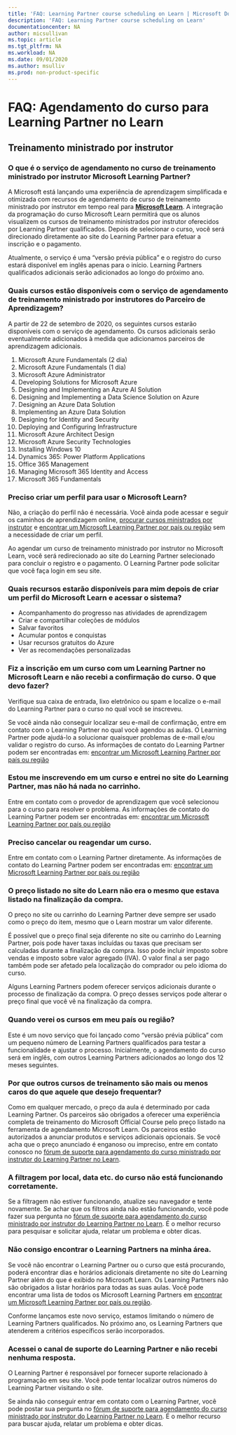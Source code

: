 ```yaml
---
title: 'FAQ: Learning Partner course scheduling on Learn | Microsoft Docs'
description: 'FAQ: Learning Partner course scheduling on Learn'
documentationcenter: NA 
author: micsullivan
ms.topic: article
ms.tgt_pltfrm: NA
ms.workload: NA
ms.date: 09/01/2020
ms.author: msulliv
ms.prod: non-product-specific
---
```

# FAQ: Agendamento do curso para Learning Partner no Learn

## Treinamento ministrado por instrutor

### O que é o serviço de agendamento no curso de treinamento ministrado por instrutor Microsoft Learning Partner?

A Microsoft está lançando uma experiência de aprendizagem simplificada e otimizada com recursos de agendamento de curso de treinamento ministrado por instrutor em tempo real para [**Microsoft Learn**](/learn). A integração da programação do curso Microsoft Learn permitirá que os alunos visualizem os cursos de treinamento ministrados por instrutor oferecidos por Learning Partner qualificados. Depois de selecionar o curso, você será direcionado diretamente ao site do Learning Partner para efetuar a inscrição e o pagamento.

Atualmente, o serviço é uma “versão prévia pública” e o registro do curso estará disponível em inglês apenas para o início. Learning Partners qualificados adicionais serão adicionados ao longo do próximo ano.

### Quais cursos estão disponíveis com o serviço de agendamento de treinamento ministrado por instrutores do Parceiro de Aprendizagem?

A partir de 22 de setembro de 2020, os seguintes cursos estarão disponíveis com o serviço de agendamento. Os cursos adicionais serão eventualmente adicionados à medida que adicionamos parceiros de aprendizagem adicionais.

1. Microsoft Azure Fundamentals (2 dia)
2. Microsoft Azure Fundamentals (1 dia)
3. Microsoft Azure Administrator
4. Developing Solutions for Microsoft Azure
5. Designing and Implementing an Azure AI Solution
6. Designing and Implementing a Data Science Solution on Azure
7. Designing an Azure Data Solution
8. Implementing an Azure Data Solution
9. Designing for Identity and Security
10. Deploying and Configuring Infrastructure
11. Microsoft Azure Architect Design
12. Microsoft Azure Security Technologies
13. Installing Windows 10
14. Dynamics 365: Power Platform Applications
15. Office 365 Management
16. Managing Microsoft 365 Identity and Access
17. Microsoft 365 Fundamentals

### Preciso criar um perfil para usar o Microsoft Learn?

Não, a criação do perfil não é necessária. Você ainda pode acessar e seguir os caminhos de aprendizagem online, [procurar cursos ministrados por instrutor](/learn/certifications/courses/browse/) e [encontrar um Microsoft Learning Partner por país ou região](/learn/certifications/partners#find-a-microsoft-learning-partner-by-country) sem a necessidade de criar um perfil.

Ao agendar um curso de treinamento ministrado por instrutor no Microsoft Learn, você será redirecionado ao site do Learning Partner selecionado para concluir o registro e o pagamento. O Learning Partner pode solicitar que você faça login em seu site.

### Quais recursos estarão disponíveis para mim depois de criar um perfil do Microsoft Learn e acessar o sistema?

- Acompanhamento do progresso nas atividades de aprendizagem
- Criar e compartilhar coleções de módulos
- Salvar favoritos
- Acumular pontos e conquistas
- Usar recursos gratuitos do Azure
- Ver as recomendações personalizadas

### Fiz a inscrição em um curso com um Learning Partner no Microsoft Learn e não recebi a confirmação do curso. O que devo fazer?

Verifique sua caixa de entrada, lixo eletrônico ou spam e localize o e-mail do Learning Partner para o curso no qual você se inscreveu.

Se você ainda não conseguir localizar seu e-mail de confirmação, entre em contato com o Learning Partner no qual você agendou as aulas. O Learning Partner pode ajudá-lo a solucionar quaisquer problemas de e-mail e/ou validar o registro do curso. As informações de contato do Learning Partner podem ser encontradas em: [encontrar um Microsoft Learning Partner por país ou região](/learn/certifications/partners#find-a-microsoft-learning-partner-by-country)

### Estou me inscrevendo em um curso e entrei no site do Learning Partner, mas não há nada no carrinho.

Entre em contato com o provedor de aprendizagem que você selecionou para o curso para resolver o problema. As informações de contato do Learning Partner podem ser encontradas em: [encontrar um Microsoft Learning Partner por país ou região](/learn/certifications/partners#find-a-microsoft-learning-partner-by-country)

### Preciso cancelar ou reagendar um curso.

Entre em contato com o Learning Partner diretamente. As informações de contato do Learning Partner podem ser encontradas em: [encontrar um Microsoft Learning Partner por país ou região](/learn/certifications/partners#find-a-microsoft-learning-partner-by-country)

### O preço listado no site do Learn não era o mesmo que estava listado na finalização da compra.

O preço no site ou carrinho do Learning Partner deve sempre ser usado como o preço do item, mesmo que o Learn mostrar um valor diferente.

É possível que o preço final seja diferente no site ou carrinho do Learning Partner, pois pode haver taxas incluídas ou taxas que precisam ser calculadas durante a finalização da compra. Isso pode incluir imposto sobre vendas e imposto sobre valor agregado (IVA). O valor final a ser pago também pode ser afetado pela localização do comprador ou pelo idioma do curso.

Alguns Learning Partners podem oferecer serviços adicionais durante o processo de finalização da compra. O preço desses serviços pode alterar o preço final que você vê na finalização da compra.

### Quando verei os cursos em meu país ou região?

Este é um novo serviço que foi lançado como “versão prévia pública” com um pequeno número de Learning Partners qualificados para testar a funcionalidade e ajustar o processo. Inicialmente, o agendamento do curso será em inglês, com outros Learning Partners adicionados ao longo dos 12 meses seguintes.

### Por que outros cursos de treinamento são mais ou menos caros do que aquele que desejo frequentar?

Como em qualquer mercado, o preço da aula é determinado por cada Learning Partner. Os parceiros são obrigados a oferecer uma experiência completa de treinamento do Microsoft Official Course pelo preço listado na ferramenta de agendamento Microsoft Learn. Os parceiros estão autorizados a anunciar produtos e serviços adicionais opcionais. Se você acha que o preço anunciado é enganoso ou impreciso, entre em contato conosco no [fórum de suporte para agendamento do curso ministrado por instrutor do Learning Partner no Learn](https://trainingsupport.microsoft.com/en-us/iltvilt/forum).

### A filtragem por local, data etc. do curso não está funcionando corretamente.

Se a filtragem não estiver funcionando, atualize seu navegador e tente novamente. Se achar que os filtros ainda não estão funcionando, você pode fazer sua pergunta no [fórum de suporte para agendamento do curso ministrado por instrutor do Learning Partner no Learn](https://trainingsupport.microsoft.com/en-us/iltvilt/forum). É o melhor recurso para pesquisar e solicitar ajuda, relatar um problema e obter dicas.

### Não consigo encontrar o Learning Partners na minha área.

Se você não encontrar o Learning Partner ou o curso que está procurando, poderá encontrar dias e horários adicionais diretamente no site do Learning Partner além do que é exibido no Microsoft Learn.  Os Learning Partners não são obrigados a listar horários para todas as suas aulas. Você pode encontrar uma lista de todos os Microsoft Learning Partners em [encontrar um Microsoft Learning Partner por país ou região](/learn/certifications/partners#find-a-microsoft-learning-partner-by-country).

Conforme lançamos este novo serviço, estamos limitando o número de Learning Partners qualificados. No próximo ano, os Learning Partners que atenderem a critérios específicos serão incorporados.

### Acessei o canal de suporte do Learning Partner e não recebi nenhuma resposta.

O Learning Partner é responsável por fornecer suporte relacionado à programação em seu site. Você pode tentar localizar outros números do Learning Partner visitando o site.

Se ainda não conseguir entrar em contato com o Learning Partner, você pode postar sua pergunta no [fórum de suporte para agendamento do curso ministrado por instrutor do Learning Partner no Learn](https://trainingsupport.microsoft.com/en-us/iltvilt/forum). É o melhor recurso para buscar ajuda, relatar um problema e obter dicas.
